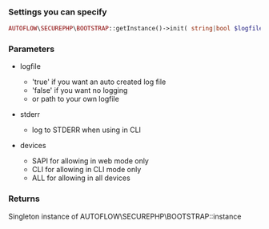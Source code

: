 ### Settings you can specify

```php
AUTOFLOW\SECUREPHP\BOOTSTRAP::getInstance()->init( string|bool $logfile, bool $stderr, int $devices);
```

### Parameters

* logfile
    - 'true' if you want an auto created log file
    - 'false' if you want no logging
    - or path to your own logfile

* stderr
    - log to STDERR when using in CLI

* devices
     - SAPI for allowing in web mode only
     - CLI for allowing in CLI mode only
     - ALL for allowing in all devices

### Returns

Singleton instance of AUTOFLOW\SECUREPHP\BOOTSTRAP::instance
